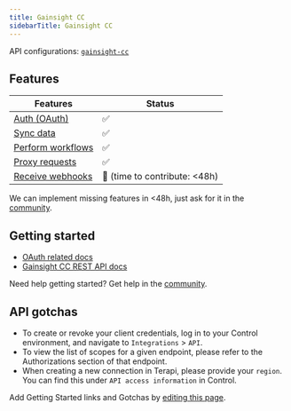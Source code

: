 ```yaml
---
title: Gainsight CC  
sidebarTitle: Gainsight CC  
---
```


API configurations: [`gainsight-cc`](https://terapi.dev/providers.yaml)

## Features

| Features | Status |
| - | - |
| [Auth (OAuth)](https://terapi.gitbook.io/terapi-api-explorer/integrate/guides/authorize-an-api) | ✅ |
| [Sync data](https://terapi.gitbook.io/terapi-api-explorer/integrate/guides/sync-data-from-an-api) | ✅ |
| [Perform workflows](https://terapi.gitbook.io/terapi-api-explorer/integrate/guides/perform-workflows-with-an-api) | ✅ |
| [Proxy requests](https://terapi.gitbook.io/terapi-api-explorer/integrate/guides/proxy-requests-to-an-api) | ✅ |
| [Receive webhooks](https://terapi.gitbook.io/terapi-api-explorer/integrate/guides/receive-webhooks-from-an-api) | 🚫 (time to contribute: &lt;48h) |

We can implement missing features in &lt;48h, just ask for it in the [community](#).

## Getting started

-   [OAuth related docs](https://api2-us-west-2.insided.com/docs/#section/Authentication)
-   [Gainsight CC REST API docs](https://api2-us-west-2.insided.com/docs)

Need help getting started? Get help in the [community](#).

## API gotchas

-   To create or revoke your client credentials, log in to your Control environment, and navigate to `Integrations` > `API`.
-   To view the list of scopes for a given endpoint, please refer to the Authorizations section of that endpoint.
-   When creating a new connection in Terapi, please provide your `region`. You can find this under `API access information` in Control.

Add Getting Started links and Gotchas by [editing this page](#).

